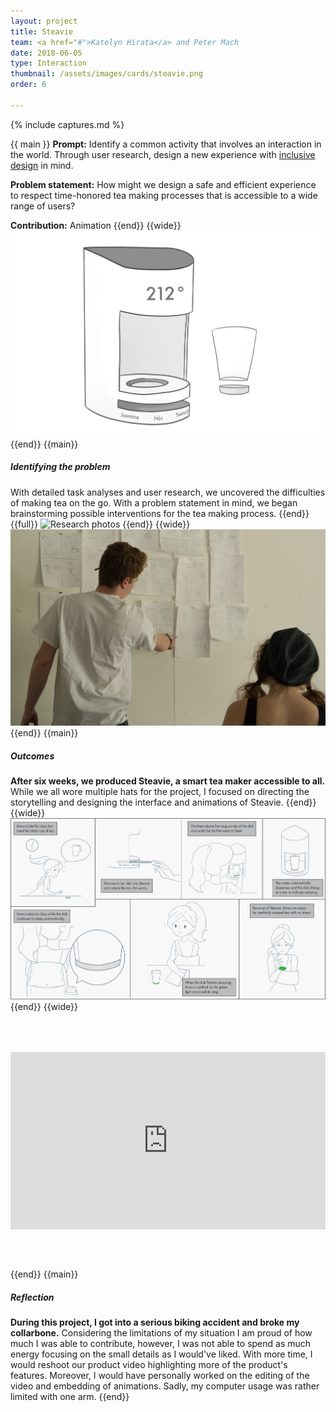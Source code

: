 ```yaml
---
layout: project
title: Steavie
team: <a href="#">Katelyn Hirata</a> and Peter Mach
date: 2018-06-05
type: Interaction
thumbnail: /assets/images/cards/steavie.png
order: 6

---
```

{% include captures.md %}

{{ main }}
**Prompt:** Identify a common activity that involves an interaction in the world. Through user research, design a new experience with [inclusive design](https://www.microsoft.com/design/inclusive/) in mind.

**Problem statement:** How might we design a safe and efficient experience to respect time-honored tea making processes that is accessible to a wide range of users?

**Contribution:** Animation
{{end}}
{{wide}}
![Concept sketch](/assets/images/projects/steavie/concept-sketch.png)
{{end}}
{{main}}
##### Identifying the problem
With detailed task analyses and user research, we uncovered the difficulties of making tea on the go. With a problem statement in mind, we began brainstorming possible interventions for the tea making process.
{{end}}
{{full}}
![Research photos](/assets/images/projects/steavie/research.png)
{{end}}
{{wide}}
![Ideation](/assets/images/projects/steavie/ideation.jpg)
{{end}}
{{main}}
##### Outcomes
**After six weeks, we produced Steavie, a smart tea maker accessible to all.** While we all wore multiple hats for the project, I focused on directing the storytelling and designing the interface and animations of Steavie.
{{end}}
{{wide}}
![Final storyboard](/assets/images/projects/steavie/final-storyboard.png)
{{end}}
{{wide}}
<div style="position:relative;padding-top:56.25%;margin-bottom: 4rem;margin-top: 4rem;">
  <iframe src="https://player.vimeo.com/video/299377712" frameborder="0" allowfullscreen
    style="position:absolute;top:0;left:0;width:100%;height:100%;"></iframe>
</div>

{{end}}
{{main}}
##### Reflection
**During this project, I got into a serious biking accident and broke my collarbone.** Considering the limitations of my situation I am proud of how much I was able to contribute, however, I was not able to spend as much energy focusing on the small details as I would've liked. With more time, I would reshoot our product video highlighting more of the product's features. Moreover, I would have personally worked on the editing of the video and embedding of animations. Sadly, my computer usage was rather limited with one arm.
{{end}}
